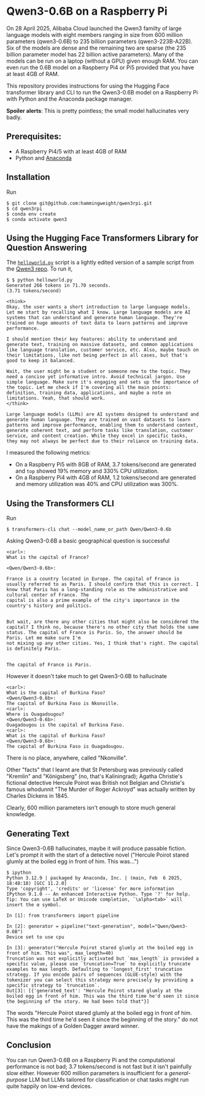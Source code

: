 # Qwen3-0.6B on a Raspberry Pi
On 28 April 2025, Alibaba Cloud launched the Qwen3 familty of large language models with eight members ranging in size from 600 million parameters (qwen3-0.6B) to 235 billion parameters (qwen3-223B-A22B). Six of the models are dense and the remaining two are sparse (the 235 billion parameter model has 22 billion active parameters). Many of the models can be run on a laptop (without a GPU) given enough RAM. You can even run the 0.6B model on a Raspberry Pi4 or Pi5 provided that you have at least 4GB of RAM.

This repository provides instructions for using the Hugging Face transformer library and CLI to run the Qwen3-0.6B model on a Raspberry Pi with Python and the Anaconda package manager.

**Spoiler alerts**: This is pretty pointless; the small model hallucinates very badly.

## Prerequisites:
* A Raspberry Pi4/5 with at least 4GB of RAM
* Python and [Anaconda](https://www.anaconda.com/download)

## Installation
Run

```
$ git clone git@github.com:hammingweight/qwen3rpi.git
$ cd qwen3rpi
$ conda env create
$ conda activate qwen3
```

## Using the Hugging Face Transformers Library for Question Answering
The [`helloworld.py`](./helloworld.py) script is a lightly edited version of a sample script from the [Qwen3 repo](https://github.com/QwenLM/Qwen3). To run it,

```
$ $ python helloworld.py 
Generated 266 tokens in 71.70 seconds.
(3.71 tokens/second)

<think>
Okay, the user wants a short introduction to large language models. Let me start by recalling what I know. Large language models are AI systems that can understand and generate human language. They're trained on huge amounts of text data to learn patterns and improve performance.

I should mention their key features: ability to understand and generate text, training on massive datasets, and common applications like language translation, customer service, etc. Also, maybe touch on their limitations, like not being perfect in all cases, but that's good to keep it balanced.

Wait, the user might be a student or someone new to the topic. They need a concise yet informative intro. Avoid technical jargon. Use simple language. Make sure it's engaging and sets up the importance of the topic. Let me check if I'm covering all the main points: definition, training data, applications, and maybe a note on limitations. Yeah, that should work.
</think>

Large language models (LLMs) are AI systems designed to understand and generate human language. They are trained on vast datasets to learn patterns and improve performance, enabling them to understand context, generate coherent text, and perform tasks like translation, customer service, and content creation. While they excel in specific tasks, they may not always be perfect due to their reliance on training data.
```

I measured the following metrics:
 * On a Raspberry Pi5 with 8GB of RAM, 3.7 tokens/second are generated and `top` showed 19% memory and 330% CPU utilization.
 * On a Raspberry Pi4 with 4GB of RAM, 1.2 tokens/second are generated and memory utilization was 40% and CPU utilization was 300%.

## Using the Transformers CLI
Run

```
$ transformers-cli chat --model_name_or_path Qwen/Qwen3-0.6b
```

Asking Qwen3-0.6B a basic geographical question is successful
```
<carl>:
What is the capital of France?

<Qwen/Qwen3-0.6b>:

France is a country located in Europe. The capital of France is usually referred to as Paris. I should confirm that this is correct. I know that Paris has a long-standing role as the administrative and cultural center of France. The     
capital is also a prime example of the city's importance in the country's history and politics.                                                                                                                                              


But wait, are there any other cities that might also be considered the capital? I think no, because there's no other city that holds the same status. The capital of France is Paris. So, the answer should be Paris. Let me make sure I'm   
not mixing up any other cities. Yes, I think that's right. The capital is definitely Paris.                                                                                                                                                  
                                                                                                                                                                                                                                             

The capital of France is Paris.                                                                                                                                                                                                              
```

However it doesn't take much to get Qwen3-0.6B to hallucinate

```
<carl>:
What is the capital of Burkina Faso?
<Qwen/Qwen3-0.6b>:
The capital of Burkina Faso is Nkonville.
<carl>:
Where is Ouagadougou?
<Qwen/Qwen3-0.6b>:
Ouagadougou is the capital of Burkina Faso.                                                                                                                                                                                                  
<carl>:
What is the capital of Burkina Faso?
<Qwen/Qwen3-0.6b>:
The capital of Burkina Faso is Ouagadougou.  
```
There is no place, anywhere, called "Nkonville".

Other "facts" that I learnt are that St Petersburg was previously called "Kremlin" and "Königsberg" (no, that's Kaliningrad); Agatha Christie's fictional detective Hercule Poirot was British not Belgian and Christie's famous whodunnit "The Murder of Roger Ackroyd" was actually written by Charles Dickens in 1845.

Clearly, 600 million parameters isn't enough to store much general knowledge.

## Generating Text
Since Qwen3-0.6B hallucinates, maybe it will produce passable fiction. Let's prompt it with the start of a detective novel ("Hercule Poirot stared glumly at the boiled egg in front of him. This was...")

```
$ ipython
Python 3.12.9 | packaged by Anaconda, Inc. | (main, Feb  6 2025, 18:48:18) [GCC 11.2.0]
Type 'copyright', 'credits' or 'license' for more information
IPython 9.1.0 -- An enhanced Interactive Python. Type '?' for help.
Tip: You can use LaTeX or Unicode completion, `\alpha<tab>` will insert the α symbol.

In [1]: from transformers import pipeline

In [2]: generator = pipeline("text-generation", model="Qwen/Qwen3-0.6B")
Device set to use cpu

In [3]: generator("Hercule Poirot stared glumly at the boiled egg in front of him. This was", max_length=40)
Truncation was not explicitly activated but `max_length` is provided a specific value, please use `truncation=True` to explicitly truncate examples to max length. Defaulting to 'longest_first' truncation strategy. If you encode pairs of sequences (GLUE-style) with the tokenizer you can select this strategy more precisely by providing a specific strategy to `truncation`.
Out[3]: [{'generated_text': "Hercule Poirot stared glumly at the boiled egg in front of him. This was the third time he'd seen it since the beginning of the story. He had been told that"}]

```

The words "Hercule Poirot stared glumly at the boiled egg in front of him. This was the third time he'd seen it since the beginning of the story." do not have the makings of a Golden Dagger award winner.

## Conclusion
You can run Qwen3-0.6B on a Raspberry Pi and the computational performance is not bad; 3.7 tokens/second is not fast but it isn't painfully slow either. However 600 million parameters is insufficient for a *general-purpose* LLM but LLMs tailored for classification or chat tasks might run quite happily on low-end devices. 
